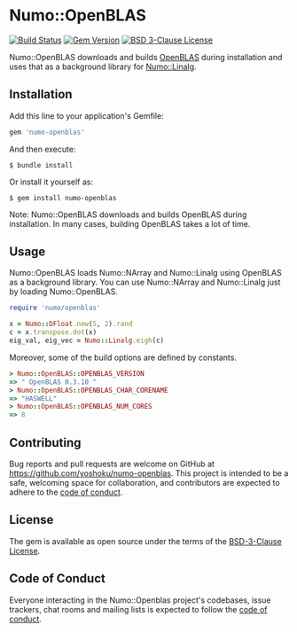 # Numo::OpenBLAS

[![Build Status](https://travis-ci.org/yoshoku/numo-openblas.svg?branch=master)](https://travis-ci.org/yoshoku/numo-openblas)
[![Gem Version](https://badge.fury.io/rb/numo-openblas.svg)](https://badge.fury.io/rb/numo-openblas)
[![BSD 3-Clause License](https://img.shields.io/badge/License-BSD%203--Clause-orange.svg)](https://github.com/yoshoku/suika/blob/master/LICENSE.txt)

Numo::OpenBLAS downloads and builds [OpenBLAS](https://www.openblas.net/) during installation and
uses that as a background library for [Numo::Linalg](https://github.com/ruby-numo/numo-linalg).

## Installation

Add this line to your application's Gemfile:

```ruby
gem 'numo-openblas'
```

And then execute:

    $ bundle install

Or install it yourself as:

    $ gem install numo-openblas

Note: Numo::OpenBLAS downloads and builds OpenBLAS during installation.
In many cases, building OpenBLAS takes a lot of time.

## Usage

Numo::OpenBLAS loads Numo::NArray and Numo::Linalg using OpenBLAS as a background library.
You can use Numo::NArray and Numo::Linalg just by loading Numo::OpenBLAS.

```ruby
require 'numo/openblas'

x = Numo::DFloat.new(5, 2).rand
c = x.transpose.dot(x)
eig_val, eig_vec = Numo::Linalg.eigh(c)
```

Moreover, some of the build options are defined by constants.

```ruby
> Numo::OpenBLAS::OPENBLAS_VERSION
=> " OpenBLAS 0.3.10 "
> Numo::OpenBLAS::OPENBLAS_CHAR_CORENAME
=> "HASWELL"
> Numo::OpenBLAS::OPENBLAS_NUM_CORES
=> 8
```

## Contributing

Bug reports and pull requests are welcome on GitHub at https://github.com/yoshoku/numo-openblas. This project is intended to be a safe, welcoming space for collaboration, and contributors are expected to adhere to the [code of conduct](https://github.com/yoshoku/numo-openblas/blob/master/CODE_OF_CONDUCT.md).

## License

The gem is available as open source under the terms of the [BSD-3-Clause License](https://opensource.org/licenses/BSD-3-Clause).

## Code of Conduct

Everyone interacting in the Numo::Openblas project's codebases, issue trackers, chat rooms and mailing lists is expected to follow the [code of conduct](https://github.com/yoshoku/numo-openblas/blob/master/CODE_OF_CONDUCT.md).
